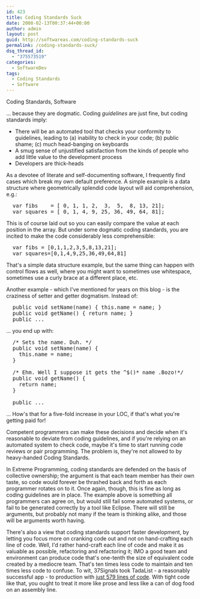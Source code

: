 ```yaml
---
id: 423
title: Coding Standards Suck
date: 2008-02-13T00:37:44+00:00
author: admin
layout: post
guid: http://softwareas.com/coding-standards-suck
permalink: /coding-standards-suck/
dsq_thread_id:
  - "375573519"
categories:
  - SoftwareDev
tags:
  - Coding Standards
  - Software
---
```

<tags>Coding Standards, Software</tags>

... because they are dogmatic. Coding <em>guidelines</em> are just fine, but coding standards imply:
<ul>
  <li>There will be an automated tool that checks your conformity to guidelines, leading to (a) inability to check in your code; (b) public shame; (c) much head-banging on keyboards</li>
  <li>A smug sense of unjustified satisfaction from the kinds of people who add little value to the development process</li>
  <li>Developers are thick-heads</li>
</ul>

As a devotee of literate and self-documenting software, I frequently find cases which break my own default preference. A simple example is a data structure where geometrically splendid code layout will aid comprehension, e.g.:
<pre>
  var fibs    = [ 0, 1, 1, 2,  3,  5,  8, 13, 21];
  var squares = [ 0, 1, 4, 9, 25, 36, 49, 64, 81];
</pre>
This is of course laid out so you can easily compare the value at each position in the array. But under some dogmatic coding standards, you are incited to make the code considerably less comprehensible:
<pre>
  var fibs = [0,1,1,2,3,5,8,13,21];
  var squares=[0,1,4,9,25,36,49,64,81]
</pre>
That's a simple data structure example, but the same thing can happen with control flows as well, where you might want to sometimes use whitespace, sometimes use a curly brace at a different place, etc.

Another example - which I've mentioned for years on this blog - is the craziness of setter and getter dogmatism. Instead of:
<pre>
  public void setName(name) { this.name = name; }
  public void getName() { return name; }
  public ...
</pre>

... you end up with:
<pre>
  /* Sets the name. Duh. */
  public void setName(name) {
    this.name = name;
  }

  /* Ehm. Well I suppose it gets the ^$()* name .Bozo!*/
  public void getName() {
    return name;
  }

  public ...
</pre>

... How's that for a five-fold increase in your LOC, if that's what you're getting paid for!

Competent programmers can make these decisions and decide when it's reasonable to deviate from coding guidelines, and if you're relying on an automated system to check code, maybe it's time to start running code reviews or pair programming. The problem is, they're not allowed to by heavy-handed Coding Standards.

In Extreme Programming, coding standards are defended on the basis of collective ownership; the argument is that each team member has their own taste, so code would forever be thrashed back and forth as each programmer rotates on to it. Once again, though, this is fine as long as coding guidelines are in place. The example above is something all programmers can agree on, but would still fail some automated systems, or fail to be generated correctly by a tool like Eclipse. There will still be arguments, but probably not many if the team is thinking alike, and those will be arguments worth having.

There's also a view that coding standards support faster development, by letting you focus more on cranking code out and not on hand-crafting each line of code. Well, I'd rather hand-craft each line of code and make it as valuable as possible, refactoring and refactoring it; IMO a good team and environment can produce code that's one-tenth the size of equivalent code created by a mediocre team. That's ten times less code to maintain and ten times less code to confuse. To wit, 37Signals took TadaList - a reasonably successful app - to production with <a href="http://weblog.rubyonrails.com/2005/01/21/matz-takes-note-of-ta-da-and-rails/">just 579 lines of code</a>. With tight code like that, you ought to treat it more like prose and less like a can of dog food on an assembly line.